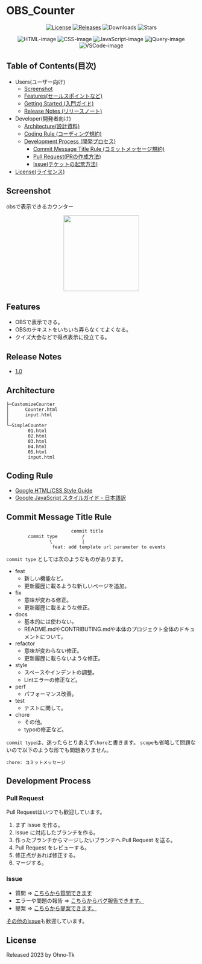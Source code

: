 # OBS_Counter

<!-- repo url. -->
[Releases]: https://img.shields.io/github/v/release/Ohno-Tk/OBS_Counter?logo=github
[Downloads]: https://img.shields.io/github/downloads/Ohno-Tk/OBS_Counter/total?logo=github
[Stars]: https://img.shields.io/github/stars/Ohno-Tk/OBS_Counter?style=social

<!-- development tool url. -->
[License]: https://img.shields.io/badge/license-MIT-blue.svg
[HTML-image]: https://img.shields.io/badge/-Html5-E34F26.svg?logo=html5&logoColor=white&style=flat
[CSS-image]: https://img.shields.io/badge/-Css3-1572B6.svg?logo=css3&style=flat
[JavaScript-image]: https://img.shields.io/badge/-Javascript-F7DF1E.svg?logo=javascript&logoColor=black
[jQuery-image]: https://img.shields.io/badge/Jquery-3.3.1-0769AD.svg?logo=jquery&style=flat
[VSCode-image]: https://img.shields.io/badge/-Visual%20studio%20code-007ACC.svg?logo=visualstudiocode&style=flat


<!-- badge. -->
<div align="center">

  <!-- repo info -->
  [![License]](/.github/LICENSE) [![Releases]](https://github.com/Ohno-Tk/OBS_Counter/releases) ![Downloads] ![Stars]

  <!-- development tool -->
  ![HTML-image] ![CSS-image] ![JavaScript-image] ![jQuery-image] ![VSCode-image]
</div>

## Table of Contents(目次)
- Users(ユーザー向け)
  - [Screenshot](#screenshot)
  - [Features(セールスポイントなど)](#features)
  - [Getting Started (入門ガイド)](https://github.com/Ohno-Tk/OBS_Counter/wiki/Users_Getting-Started-(%E5%85%A5%E9%96%80%E3%82%AC%E3%82%A4%E3%83%89))
  - [Release Notes (リリースノート)](#release-notes)
- Developer(開発者向け)
  - [Architecture(設計資料)](#architecture)
  - [Coding Rule (コーディング規約)](#coding-rule)
  - [Development Process (開発プロセス)](#development-process)
    - [Commit Message Title Rule (コミットメッセージ規約)](#commit-message-title-rule)
    - [Pull Request(PRの作成方法)](#pull-request)
    - [Issue(チケットの起票方法)](#issue)
- [License(ライセンス)](#license)

## Screenshot
obsで表示できるカウンター
<div align="center">
  <img width="200" src="https://user-images.githubusercontent.com/51406176/205279268-d6e41e41-4da4-454a-9789-98c912cc2620.jpg">
</div>

## Features
- OBSで表示できる。
- OBSのテキストをいちいち弄らなくてよくなる。
- クイズ大会などで得点表示に役立てる。

## Release Notes
- [1.0](https://github.com/Ohno-Tk/OBS_Counter/releases/tag/1.0)



## Architecture
```
├─CustomizeCounter
│      Counter.html
│      input.html
│
└─SimpleCounter
        01.html
        02.html
        03.html
        04.html
        05.html
        input.html
```

## Coding Rule
- [Google HTML/CSS Style Guide](https://google.github.io/styleguide/htmlcssguide.html#Protocol)
- [Google JavaScript スタイルガイド - 日本語訳](https://w.atwiki.jp/aias-jsstyleguide2/)

## Commit Message Title Rule
```
                        commit title
        commit type         /
                \           |
                 feat: add template url parameter to events
```
`commit type` としては次のようなものがあります。

- feat
    - 新しい機能など。
    - 更新履歴に載るような新しいページを追加。
- fix
    - 意味が変わる修正。
    - 更新履歴に載るような修正。
- docs
    - 基本的には使わない。
    - README.mdやCONTRIBUTING.mdや本体のプロジェクト全体のドキュメントについて。
- refactor
    - 意味が変わらない修正。
    - 更新履歴に載らないような修正。
- style
    - スペースやインデントの調整。
    - Lintエラーの修正など。
- perf
    - パフォーマンス改善。
- test
    - テストに関して。
- chore
    - その他。
    - typoの修正など。

`commit type`は、迷ったらとりあえず`chore`と書きます。
`scope`も省略して問題ないので以下のような形でも問題ありません。

```
chore: コミットメッセージ
```

## Development Process
### Pull Request
Pull Requestはいつでも歓迎しています。

1. まず Issue を作る。
1. Issue に対応したブランチを作る。
1. 作ったブランチからマージしたいブランチへ Pull Request を送る。
1. Pull Request をレビューする。
1. 修正点があれば修正する。
1. マージする。

### Issue
- 質問 => [こちらから質問できます](https://github.com/Ohno-Tk/OBS_Counter/issues/new?template=question.md)
- エラーや問題の報告 => [こちらからバグ報告できます。](https://github.com/Ohno-Tk/OBS_Counter/issues/new?template=bug_report.md)
- 提案 => [こちらから提案できます。](https://github.com/Ohno-Tk/OBS_Counter/issues/new?template=feature_request.md)

[その他のIssue](https://github.com/Ohno-Tk/OBS_Counter/issues/new?template=other.md)も歓迎しています。

## License
Released 2023 by Ohno-Tk
